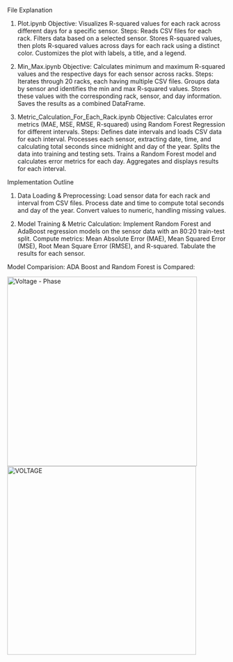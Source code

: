 File Explanation

  1. Plot.ipynb
  Objective: Visualizes R-squared values for each rack across different days for a specific sensor.
  Steps:
  Reads CSV files for each rack.
  Filters data based on a selected sensor.
  Stores R-squared values, then plots R-squared values across days for each rack using a distinct color.
  Customizes the plot with labels, a title, and a legend.
  
  2. Min_Max.ipynb
  Objective: Calculates minimum and maximum R-squared values and the respective days for each sensor across racks.
  Steps:
  Iterates through 20 racks, each having multiple CSV files.
  Groups data by sensor and identifies the min and max R-squared values.
  Stores these values with the corresponding rack, sensor, and day information.
  Saves the results as a combined DataFrame.
  
  3. Metric_Calculation_For_Each_Rack.ipynb
  Objective: Calculates error metrics (MAE, MSE, RMSE, R-squared) using Random Forest Regression for different intervals.
  Steps:
  Defines date intervals and loads CSV data for each interval.
  Processes each sensor, extracting date, time, and calculating total seconds since midnight and day of the year.
  Splits the data into training and testing sets.
  Trains a Random Forest model and calculates error metrics for each day.
  Aggregates and displays results for each interval.


Implementation Outline

  1. Data Loading & Preprocessing:
  Load sensor data for each rack and interval from CSV files.
  Process date and time to compute total seconds and day of the year.
  Convert values to numeric, handling missing values.
  
  2. Model Training & Metric Calculation:
  Implement Random Forest and AdaBoost regression models on the sensor data with an 80:20 train-test split.
  Compute metrics: Mean Absolute Error (MAE), Mean Squared Error (MSE), Root Mean Square Error (RMSE), and R-squared.
  Tabulate the results for each sensor.

Model Comparision:
  ADA Boost and Random Forest is Compared:
  
  <img width="436" alt="Voltage - Phase" src="https://github.com/user-attachments/assets/cc71a684-24f3-4d6b-8bb6-c57b9441c057">
  <img width="434" alt="VOLTAGE" src="https://github.com/user-attachments/assets/e51b125b-8665-49d1-b288-54be5cd807b1">


